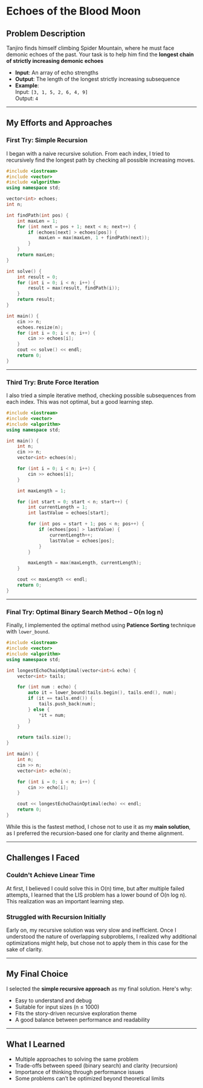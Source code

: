 
# Echoes of the Blood Moon

## Problem Description

Tanjiro finds himself climbing Spider Mountain, where he must face demonic echoes of the past. Your task is to help him find the **longest chain of strictly increasing demonic echoes** 

- **Input**: An array of echo strengths  
- **Output**: The length of the longest strictly increasing subsequence  
- **Example**:  
  Input: `[3, 1, 5, 2, 6, 4, 9]`  
  Output: `4`

---

## My Efforts and Approaches

### First Try: Simple Recursion

I began with a naive recursive solution. From each index, I tried to recursively find the longest path by checking all possible increasing moves.

```cpp
#include <iostream>
#include <vector>
#include <algorithm>
using namespace std;

vector<int> echoes;
int n;

int findPath(int pos) {
    int maxLen = 1;
    for (int next = pos + 1; next < n; next++) {
        if (echoes[next] > echoes[pos]) {
            maxLen = max(maxLen, 1 + findPath(next));
        }
    }
    return maxLen;
}

int solve() {
    int result = 0;
    for (int i = 0; i < n; i++) {
        result = max(result, findPath(i));
    }
    return result;
}

int main() {
    cin >> n;
    echoes.resize(n);
    for (int i = 0; i < n; i++) {
        cin >> echoes[i];
    }
    cout << solve() << endl;
    return 0;
}
```

---

### Third Try: Brute Force Iteration

I also tried a simple iterative method, checking possible subsequences from each index. This was not optimal, but a good learning step.

```cpp
#include <iostream>
#include <vector>
#include <algorithm>
using namespace std;

int main() {
    int n;
    cin >> n;
    vector<int> echoes(n);

    for (int i = 0; i < n; i++) {
        cin >> echoes[i];
    }

    int maxLength = 1;

    for (int start = 0; start < n; start++) {
        int currentLength = 1;
        int lastValue = echoes[start];

        for (int pos = start + 1; pos < n; pos++) {
            if (echoes[pos] > lastValue) {
                currentLength++;
                lastValue = echoes[pos];
            }
        }

        maxLength = max(maxLength, currentLength);
    }

    cout << maxLength << endl;
    return 0;
}
```

---

### Final Try: Optimal Binary Search Method – O(n log n)

Finally, I implemented the optimal method using **Patience Sorting** technique with `lower_bound`.

```cpp
#include <iostream>
#include <vector>
#include <algorithm>
using namespace std;

int longestEchoChainOptimal(vector<int>& echo) {
    vector<int> tails;

    for (int num : echo) {
        auto it = lower_bound(tails.begin(), tails.end(), num);
        if (it == tails.end()) {
            tails.push_back(num);
        } else {
            *it = num;
        }
    }

    return tails.size();
}

int main() {
    int n;
    cin >> n;
    vector<int> echo(n);

    for (int i = 0; i < n; i++) {
        cin >> echo[i];
    }

    cout << longestEchoChainOptimal(echo) << endl;
    return 0;
}
```

While this is the fastest method, I chose not to use it as my **main solution**, as I preferred the recursion-based one for clarity and theme alignment.

---

## Challenges I Faced

### Couldn't Achieve Linear Time

At first, I believed I could solve this in O(n) time, but after multiple failed attempts, I learned that the LIS problem has a lower bound of O(n log n). This realization was an important learning step.

### Struggled with Recursion Initially

Early on, my recursive solution was very slow and inefficient. Once I understood the nature of overlapping subproblems, I realized why additional optimizations might help, but chose not to apply them in this case for the sake of clarity.

---

## My Final Choice

I selected the **simple recursive approach** as my final solution. Here's why:
- Easy to understand and debug
- Suitable for input sizes (n ≤ 1000)
- Fits the story-driven recursive exploration theme
- A good balance between performance and readability

---

## What I Learned

- Multiple approaches to solving the same problem
- Trade-offs between speed (binary search) and clarity (recursion)
- Importance of thinking through performance issues
- Some problems can’t be optimized beyond theoretical limits

